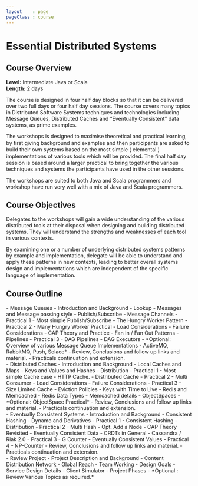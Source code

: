 ```yaml
---
layout    : page
pageClass : course
---
```


# Essential Distributed Systems

## Course Overview

**Level:** Intermediate Java or Scala<br>
**Length:** 2 days

The course is designed in four half day blocks so that it can be delivered over two full days or four half day sessions. The course covers many topics in Distributed Software Systems techniques and technologies including Message Queues, Distributed Caches and “Eventually Consistent” data systems, as prime examples.

The workshops is designed to maximise theoretical and practical learning, by ﬁrst giving background and examples and then participants are asked to build their own systems based on the most simple ( elemental ) implementations of various tools which will be provided. The ﬁnal half day session is based around a larger practical to bring together the various techniques and systems the participants have used in the other sessions.

The workshops are suited to both Java and Scala programmers and workshop have run very well with a mix of Java and Scala programmers.

## Course Objectives

Delegates to the workshops will gain a wide understanding of the various distributed tools at their disposal when designing and building distributed systems. They will understand the strengths and weaknesses of each tool in various contexts.

By examining one or a number of underlying distributed systems patterns by example and implementation, delegate will be able to understand and apply these patterns in new contexts, leading to better overall systems design and implementations which are independent of the speciﬁc language of implementation.

## Course Outline

<div class="row">
  <div class="col-sm-6">
 - Message Queues
   - Introduction and Background
   - Lookup
   - Messages and Message passing style
   - Publish/Subscribe
   - Message Channels
   - Practical 1 - Most simple Publish/Subscribe
   - The Hungry Worker Pattern
   - Practical 2 - Many Hungry Worker Practical
   - Load Considerations
   - Failure Considerations
   - CAP Theory and Practice
   - Fan In / Fan Out Patterns
   - Pipelines
   - Practical 3 - DAG Pipelines
   - DAG Executors
   - *Optional: Overview of various Message Queue Implementations - ActiveMQ, RabbitMQ, Push, Solace*
   - Review, Conclusions and follow up links and material.
   - Practicals continuation and extension.
  </div>

  <div class="col-sm-6">
 - Distributed Caches
    - Introduction and Background
       - Local Caches and Maps
       - Keys and Values and Hashes
       - Distribution
    - Practical 1 - Most simple Cache case - HTTP Cache.
    - Distributed Cache
    - Practical 2 - Multi Consumer
    - Load Considerations
    - Failure Considerations
    - Practical 3 - Size Limited Cache
       - Eviction Policies
    - Keys with Time to Live
    - Redis and Memcached
       - Redis Data Types
       - Memcached details
    - ObjectSpaces
       - *Optional: ObjectSpace Practical*
    - Review, Conclusions and follow up links and material.
    - Practicals continuation and extension.
  </div>
</div>

<div class="row">
  <div class="col-sm-6">
 - Eventually Consistent Systems
    - Introduction and Background
       - Consistent Hashing
       - Dynamo and Derivatives
    - Practical 1 - Consistent Hashing
    - Distribution
    - Practical 2 - Multi Hash
       - Opt. Add a Node
    - CAP Theory Revisited
    - Eventually Consistent Data
    - CRDTs in General
       - Cassandra / Riak 2.0
    - Practical 3 - G Counter
    - Eventually Consistent Values
    - Practical 4 - NP-Counter
    - Review, Conclusions and follow up links and material.
    - Practicals continuation and extension.
  </div>

  <div class="col-sm-6">
 - Review Project
    - Project Description and Background
       - Content Distribution Network
       - Global Reach
       - Team Working
    - Design Goals
    - Service Design Details
    - Client Simulator
    - Project Phases
    - *Optional : Review Various Topics as required.*
  </div>
</div>